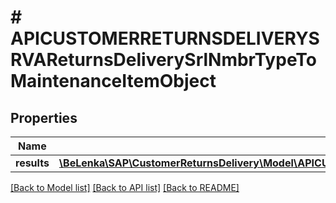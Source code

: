 # # APICUSTOMERRETURNSDELIVERYSRVAReturnsDeliverySrlNmbrTypeToMaintenanceItemObject

## Properties

Name | Type | Description | Notes
------------ | ------------- | ------------- | -------------
**results** | [**\BeLenka\SAP\CustomerReturnsDelivery\Model\APICUSTOMERRETURNSDELIVERYSRVAReturnsDeliveryMaintObjType[]**](APICUSTOMERRETURNSDELIVERYSRVAReturnsDeliveryMaintObjType.md) |  | [optional]

[[Back to Model list]](../../README.md#models) [[Back to API list]](../../README.md#endpoints) [[Back to README]](../../README.md)
